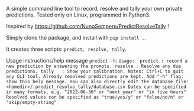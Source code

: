 A simple command line tool to record, resolve and tally your own private predictions. Tested only on Linux, programmed in Python3.

Inspired by https://github.com/NunoSempere/PredictResolveTally !

Simply clone the package, and install with `pip install .`. 

It creates three scripts: `predict, resolve, tally`.

Usage instructions/help message ``predict -h``:
``
Usage: 
  predict : record a new prediction by answering the prompts.
  resolve : Resolve any due predictions.
  tally   : Show your calibration.
Notes:
  Ctrl+C to quit any CLI tool. Already resolved predictions are kept.
  Add "-h" flag: show this help message.
  You can also directly edit the database file: <homedir>/.predict_resolve_tally/database.csv
  Dates can be specified in many formats, e.g. "2022-06-30" or "next year" or "in five hours"
  Resolved values can be specified as "true/yes/y" or "false/no/n" or "skip/empty-string"
``
